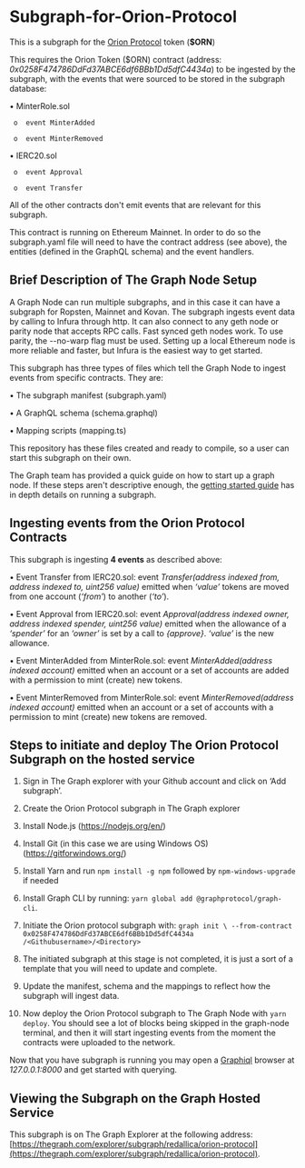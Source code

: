 # Subgraph-for-Orion-Protocol
This is a subgraph for the [Orion Protocol](https://github.com/orionprotocol) token (**$ORN**)

This requires the Orion Token ($ORN) contract (address: *0x0258F474786DdFd37ABCE6df6BBb1Dd5dfC4434a*) to be ingested by the subgraph, with the events that were sourced to be stored in the subgraph database:

•	MinterRole.sol

     o	event MinterAdded
     
     o 	event MinterRemoved
     
•	IERC20.sol

     o	event Approval
     
     o	event Transfer
     
All of the other contracts don't emit events that are relevant for this subgraph.

This contract is running on Ethereum Mainnet. In order to do so the subgraph.yaml file will need to have the contract address (see above), the entities (defined in the GraphQL schema) and the event handlers.

## Brief Description of The Graph Node Setup

A Graph Node can run multiple subgraphs, and in this case it can have a subgraph for Ropsten, Mainnet and Kovan. The subgraph ingests event data by calling to Infura through http. It can also connect to any geth node or parity node that accepts RPC calls. Fast synced geth nodes work. To use parity, the --no-warp flag must be used. Setting up a local Ethereum node is more reliable and faster, but Infura is the easiest way to get started.

This subgraph has three types of files which tell the Graph Node to ingest events from specific contracts. They are:

•	The subgraph manifest (subgraph.yaml)

•	A GraphQL schema (schema.graphql)

•	Mapping scripts (mapping.ts)

This repository has these files created and ready to compile, so a user can start this subgraph on their own.

The Graph team has provided a quick guide on how to start up a graph node. If these steps aren't descriptive enough, the [getting started guide](https://github.com/graphprotocol/graph-node/blob/master/docs/getting-started.md) has in depth details on running a subgraph.

## Ingesting events from the Orion Protocol Contracts

This subgraph is ingesting **4 events** as described above:

•	Event Transfer from IERC20.sol: event *Transfer(address indexed from, address indexed to, uint256 value)* emitted when *‘value’* tokens are moved from one account (*‘from’*) to another (*‘to’*).

•	Event Approval from IERC20.sol: event *Approval(address indexed owner, address indexed spender, uint256 value)* emitted when the allowance of a *‘spender’* for an *‘owner’* is set by a call to *{approve}*. *‘value’* is the new allowance.

•	Event MinterAdded from MinterRole.sol: event *MinterAdded(address indexed account)* emitted when an account or a set of accounts are added with a permission to mint (create) new tokens. 

•	Event MinterRemoved from MinterRole.sol: event *MinterRemoved(address indexed account)* emitted when an account or a set of accounts with a permission to mint (create) new tokens are removed. 

## Steps to initiate and deploy The Orion Protocol Subgraph on the hosted service

1.	Sign in The Graph explorer with your Github account and click on ‘Add subgraph’.

2.	Create the Orion Protocol subgraph in The Graph explorer

3.	Install Node.js (https://nodejs.org/en/)

4.	Install Git (in this case we are using Windows OS) (https://gitforwindows.org/)

5.	Install Yarn and run `npm install -g npm` followed by `npm-windows-upgrade` if needed

6.	Install Graph CLI by running: `yarn global add @graphprotocol/graph-cli`. 

7.	Initiate the Orion protocol subgraph with: `graph init \ --from-contract 0x0258F474786DdFd37ABCE6df6BBb1Dd5dfC4434a /<Githubusername>/<Directory>`

8.	The initiated subgraph at this stage is not completed, it is just a sort of a template that you will need to update and complete.

9.	Update the manifest, schema and the mappings to reflect how the subgraph will ingest data.

10.	Now deploy the Orion Protocol subgraph to The Graph Node with `yarn deploy`. You should see a lot of blocks being skipped in the graph-node terminal, and then it will start ingesting events from the moment the contracts were uploaded to the network.

Now that you have subgraph is running you may open a [Graphiql](https://github.com/graphql/graphiql) browser at *127.0.0.1:8000* and get started with querying.

## Viewing the Subgraph on the Graph Hosted Service
This subgraph is on The Graph Explorer at the following address: [https://thegraph.com/explorer/subgraph/redallica/orion-protocol](https://thegraph.com/explorer/subgraph/redallica/orion-protocol). 

